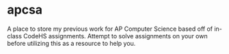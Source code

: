 # apcsa
A place to store my previous work for AP Computer Science based off of in-class CodeHS assignments. Attempt to solve assignments on your own before utilizing this as a resource to help you.
 
